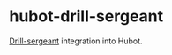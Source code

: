 # hubot-drill-sergeant

[Drill-sergeant](https://www.npmjs.com/package/drill-sergeant) integration into Hubot.
